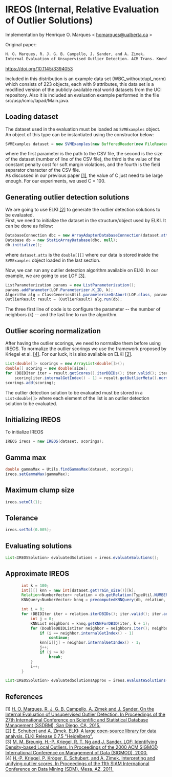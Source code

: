 # IREOS (Internal, Relative Evaluation of Outlier Solutions)

Implementation by Henrique O. Marques < homarques@ualberta.ca >

Original paper:

```latex
H. O. Marques, R. J. G. B. Campello, J. Sander, and A. Zimek.
Internal Evaluation of Unsupervised Outlier Detection. ACM Trans. Knowl. Discov. Data, Vol. 14, No. 4, Article 47, 2020.
```


https://doi.org/10.1145/3394053

Included in this distribution is an example data set (WBC_withoutdupl_norm) which consists of 223 objects, each with 9 attributes, this data set is a modified version of the publicly available real world datasets from the UCI repository.
Also it is included an evaluation example performed in the file src/usp/icmc/lapad/Main.java. 

## <a name="references">Loading dataset</a>

The dataset used in the evaluation must be loaded as ```SVMExamples``` object. An object of this type can be instantiated using the constructor below:</br>

```java
SVMExamples dataset = new SVMExamples(new BufferedReader(new FileReader("/path/to/csv")), sizeOfDataset, C, separator);
```

where the first parameter is the path to the CSV file, the second is the size of the dataset (number of line of the CSV file), the third is the value of the constant penalty cost for soft margin violations, and the fourth is the field separator character of the CSV file.<br>
As discussed in our previous paper [[1]](#references), the value of C just need to be large enough. For our experiments, we used C = 100.

## Generating outlier detection solutions

We are going to use ELKI [[2]](#references) to generate the outlier detection solutions to be evaluated.<br>
First, we need to initialize the dataset in the structure/object used by ELKI. It can be done as follow:<br>
```java
DatabaseConnection dbc = new ArrayAdapterDatabaseConnection(dataset.atts);
Database db = new StaticArrayDatabase(dbc, null);
db.initialize();
```

where ```dataset.atts``` is the ```double[][]``` where our data is stored inside the ```SVMExamples``` object loaded in the last section.

Now, we can run any outlier detection algorithm available on ELKI. In our example, we are going to use LOF [[3]](#references).

```java
ListParameterization params = new ListParameterization();
params.addParameter(LOF.Parameterizer.K_ID, k);
Algorithm alg = ClassGenericsUtil.parameterizeOrAbort(LOF.class, params);
OutlierResult result = (OutlierResult) alg.run(db);
```

The three first line of code is to configure the parameter -- the number of neighbors (k) -- and the last line to run the algorithm.

##  Outlier scoring normalization

After having the outlier scorings, we need to normalize them before using IREOS. To normalize the outlier scorings we use the framework proposed by Kriegel et al. [[4]](#references). For our luck, it is also available on ELKI [[2]](#references).
```java
List<double[]> scorings = new ArrayList<double[]>();
double[] scoring = new double[size];
for (DBIDIter iter = result.getScores().iterDBIDs(); iter.valid(); iter.advance())
    scoring[iter.internalGetIndex() - 1] = result.getOutlierMeta().normalizeScore(result.getScores().doubleValue(iter));
scorings.add(scoring);
 ```
 
 The outlier detection solution to be evaluated must be stored in a ```List<double[]>``` where each element of the list is an outlier detection solution to be evaluated.
 
## Initializing IREOS
 To initialize IREOS
 
 ```java
IREOS ireos = new IREOS(dataset, scorings);
```
 
## Gamma max

 ```java
double gammaMax = Utils.findGammaMax(dataset, scorings);
ireos.setGammaMax(gammaMax);
```
  
## Maximum clump size
 ```java
ireos.setmCl(1);
```

## Tolerance
 ```java
ireos.setTol(0.005);
```

## Evaluating solutions
 ```java
List<IREOSSolution> evaluatedSolutions = ireos.evaluateSolutions();
```

## Approximate IREOS
 ```java
		int k = 100;
		int[][] knn = new int[dataset.getTrain_size()][k];
		Relation<NumberVector> relation = db.getRelation(TypeUtil.NUMBER_VECTOR_FIELD);
		KNNQuery<NumberVector> knnq = precomputedKNNQuery(db, relation, new EuclideanDistanceFunction(), k + 1);

		int i = 0;
		for (DBIDIter iter = relation.iterDBIDs(); iter.valid(); iter.advance()) {
			int j = 0;
			KNNList neighbors = knnq.getKNNForDBID(iter, k + 1);
			for (DoubleDBIDListIter neighbor = neighbors.iter(); neighbor.valid(); neighbor.advance()) {
				if (i == neighbor.internalGetIndex() - 1)
					continue;
				knn[i][j] = neighbor.internalGetIndex() - 1;
				j++;
				if (j >= k)
					break;
			}
			i++;
		}
```

 ```java
List<IREOSSolution> evaluatedSolutionsApprox = ireos.evaluateSolutions(knn);
```
 


## <a name="references">References</a>
[1] [H. O. Marques, R. J. G. B. Campello, A. Zimek and J. Sander. On the Internal Evaluation of Unsupervised Outlier Detection. In Proceedings of the 27th International Conference on Scientific and Statistical Database Management (SSDBM), San Diego, CA, 2015.](https://doi.org/10.1145/2791347.2791352)<br>
[2] [E. Schubert and A. Zimek. ELKI: A large open-source library for data analysis. ELKI Release 0.7.5 "Heidelberg".](https://elki-project.github.io/)<br>
[3] [M. M. Breunig, H.-P. Kriegel, R. T. Ng and J. Sander. LOF: Identifying Density-based Local Outliers. In Proceedings of the 2000 ACM SIGMOD International Conference on Management of Data (SIGMOD), 2000.](https://doi.org/10.1145/335191.335388)<br>
[4] [H.-P. Kriegel, P. Kröger, E. Schubert, and A. Zimek. Interpreting and unifying outlier scores. In Proceedings of the 11th SIAM International Conference on Data Mining (SDM), Mesa, AZ, 2011.](https://www.dbs.ifi.lmu.de/~zimek/publications/SDM2011/SDM11-outlier-preprint.pdf)

